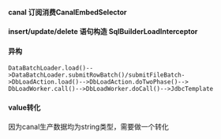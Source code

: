 #### canal 订阅消费CanalEmbedSelector

#### insert/update/delete 语句构造 SqlBuilderLoadInterceptor

#### 异构

```
DataBatchLoader.load()-->DataBatchLoader.submitRowBatch()/submitFileBatch->DbLoadAction.load()-->DbLoadAction.doTwoPhase()-->
DbLoadWorker.call()-->DbLoadWorker.doCall()-->JdbcTemplate
```

####  value转化
因为canal生产数据均为string类型，需要做一个转化

```

```
